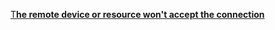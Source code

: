 [T**he remote device or resource won't accept the connection**](The%20remote%20device%20or%20resource%20won't%20accept%20the%20connection.md)